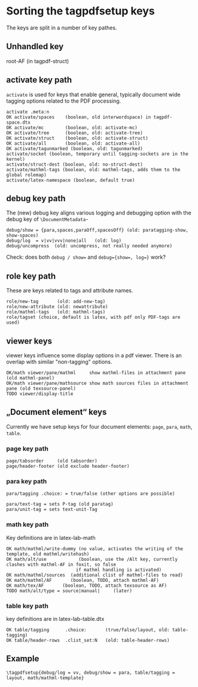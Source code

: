 # Sorting the tagpdfsetup keys

The keys are split in a number of key pathes. 

## Unhandled key

root-AF (in tagpdf-struct)

## activate key path

`activate` is used for keys that enable general, typically document wide tagging options related
to the PDF processing.

```
activate .meta:n
OK activate/spaces    (boolean, old interwordspace) in tagpdf-space.dtx
OK activate/mc        (boolean, old: activate-mc)
OK activate/tree      (boolean, old: activate-tree)
OK activate/struct    (boolean, old: activate-struct)
OK activate/all       (boolean, old: activate-all)
OK activate/tagunmarked (boolean, old: tagunmarked)
activate/socket (boolean, temporary until tagging-sockets are in the kernel)
activate/struct-dest (boolean, old: no-struct-dest)
activate/mathml-tags (boolean, old: mathml-tags, adds them to the global rolemap)
activate/latex-namespace (boolean, default true)
```

## debug key path

The (new) debug key aligns various logging and debugging option with the debug key
of `\DocumentMetadata`-

```
debug/show = {para,spaces,paraOff,spacesOff} (old: paratagging-show, show-spaces)
debug/log  = v|vv|vvv|none|all   (old: log) 
debug/uncompress  (old: uncompress, not really needed anymore) 
```

Check: does both `debug / show=` and `debug={show=, log=}` work?

## role key path

These are keys related to tags and attribute names.

```
role/new-tag       (old: add-new-tag)
role/new-attribute (old: newattribute)
role/mathml-tags   (old: mathml-tags)  
role/tagset (choice, default is latex, with pdf only PDF-tags are used)
```

## viewer keys 

viewer keys influence some display options in a pdf viewer. There is an overlap with
similar "non-tagging" options. 

```
OK/math viewer/pane/mathml     show mathml-files in attachment pane (old mathml-panel)
OK/math viewer/pane/mathsource show math sources files in attachment pane (old texsource-panel)
TODO viewer/display-title   
``` 

## „Document element“ keys

Currently we have setup keys for four document elements: `page`, `para`, `math`, `table`.


### page key path

```
page/tabsorder     (old tabsorder)
page/header-footer (old exclude header-footer)
```

### para key path

```
para/tagging .choice: = true/false (other options are possible)

para/text-tag = sets P-tag (old paratag)
para/unit-tag = sets text-unit-Tag 
```

### math key path

Key definitions are in latex-lab-math

```
OK math/mathml/write-dummy (no value, activates the writing of the template, old mathml/writehash)
OK math/alt/use            (boolean, use the /Alt key, currently clashes with mathml-AF in foxit, so false
                          if mathml handling is activated)  
OK math/mathml/sources  (additional clist of mathml-files to read)
OK math/mathml/AF       (boolean, TODO, attach mathml-AF)
OK math/tex/AF       (boolean, TODO, attach texsource as AF)
TODO math/alt/type = source|manual|     (later)                                                                               
```



### table key path

key definitions are in latex-lab-table.dtx

```           
OK table/tagging      .choice:       (true/false/layout, old: table-tagging)
OK table/header-rows  .clist_set:N   (old: table-header-rows)
```

## Example

`\tagpdfsetup{debug/log = vv, debug/show = para, table/tagging = layout, math/mathml-template}` 
